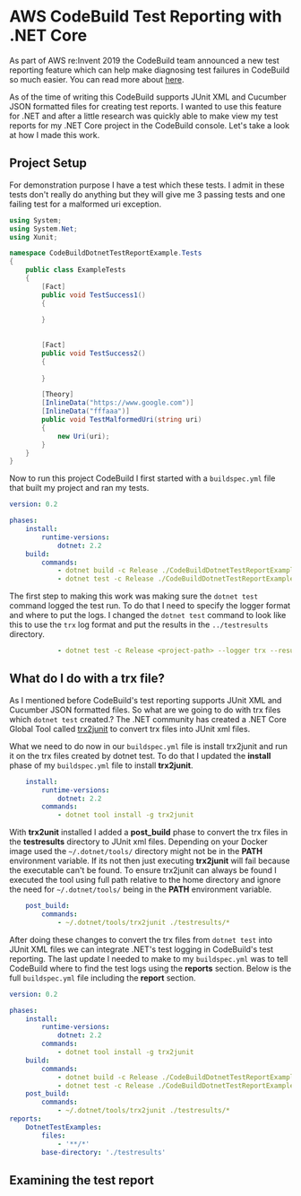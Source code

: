 # AWS CodeBuild Test Reporting with .NET Core

As part of AWS re:Invent 2019 the CodeBuild team announced a new test reporting feature which can help make diagnosing test failures in CodeBuild so much easier. You can read more about [here](https://aws.amazon.com/blogs/devops/test-reports-with-aws-codebuild/).

As of the time of writing this CodeBuild supports JUnit XML and Cucumber JSON formatted files for creating test reports. I wanted to use this feature for .NET and after a little research was quickly able to make view my test reports for my .NET Core project in the CodeBuild console. Let's take a look at how I made this work.

## Project Setup

For demonstration purpose I have a test which these tests. I admit in these tests don't really do anything but they will give me 3 passing tests and one failing test for a malformed uri exception.

```csharp
using System;
using System.Net;
using Xunit;

namespace CodeBuildDotnetTestReportExample.Tests
{
    public class ExampleTests
    {
        [Fact]
        public void TestSuccess1()
        {
            
        }
        
        
        [Fact]
        public void TestSuccess2()
        {
            
        }

        [Theory]
        [InlineData("https://www.google.com")]
        [InlineData("fffaaa")]
        public void TestMalformedUri(string uri)
        {
            new Uri(uri);
        }
    }
}
```

Now to run this project CodeBuild I first started with a `buildspec.yml` file that built my project and ran my tests.

```yml
version: 0.2

phases:
    install:
        runtime-versions:
            dotnet: 2.2
    build:
        commands:
            - dotnet build -c Release ./CodeBuildDotnetTestReportExample/CodeBuildDotnetTestReportExample.csproj
            - dotnet test -c Release ./CodeBuildDotnetTestReportExample.Tests/CodeBuildDotnetTestReportExample.Tests.csproj
```

The first step to making this work was making sure the `dotnet test` command logged the test run. To do that I need to specify the logger format and where to put the logs. I changed the `dotnet test` command to look like this to use the `trx` log format and put the results in the `../testresults` directory.

```yml
            - dotnet test -c Release <project-path> --logger trx --results-directory ../testresults

```

## What do I do with a trx file?

As I mentioned before CodeBuild's test reporting supports JUnit XML and Cucumber JSON formatted files. So what are we going to do with trx files which `dotnet test` created.? The .NET community has created a .NET Core Global Tool called [trx2junit](https://www.nuget.org/packages/trx2junit/) to convert trx files into JUnit xml files.

What we need to do now in our `buildspec.yml` file is install trx2junit and run it on the trx files created by dotnet test. To do that I updated the **install** phase of my `buildspec.yml` file to install **trx2junit**.

```yml
    install:
        runtime-versions:
            dotnet: 2.2
        commands:
            - dotnet tool install -g trx2junit
```

With **trx2unit** installed I added a **post_build** phase to convert the trx files in the **testresults** directory to JUnit xml files. Depending on your Docker image used the `~/.dotnet/tools/` directory might not be in the **PATH** environment variable. If its not then just executing **trx2junit** will fail because the executable can't be found. To ensure trx2junit can always be found I executed the tool using full path relative to the home directory and ignore the need for `~/.dotnet/tools/` being in the **PATH** environment variable.

```yml
    post_build:
        commands:
            - ~/.dotnet/tools/trx2junit ./testresults/*
```

After doing these changes to convert the trx files from `dotnet test` into JUnit XML files we can integrate .NET's test logging in CodeBuild's test reporting. The last update I needed to make to my `buildspec.yml` was to tell CodeBuild where to find the test logs using the **reports** section. Below is the full `buildspec.yml` file including the **report** section.

```yml
version: 0.2

phases:
    install:
        runtime-versions:
            dotnet: 2.2
        commands:
            - dotnet tool install -g trx2junit
    build:
        commands:
            - dotnet build -c Release ./CodeBuildDotnetTestReportExample/CodeBuildDotnetTestReportExample.csproj
            - dotnet test -c Release ./CodeBuildDotnetTestReportExample.Tests/CodeBuildDotnetTestReportExample.Tests.csproj --logger trx --results-directory ../testresults
    post_build:
        commands:
            - ~/.dotnet/tools/trx2junit ./testresults/*
reports:
    DotnetTestExamples:
        files:
            - '**/*'
        base-directory: './testresults'          
```

## Examining the test report

